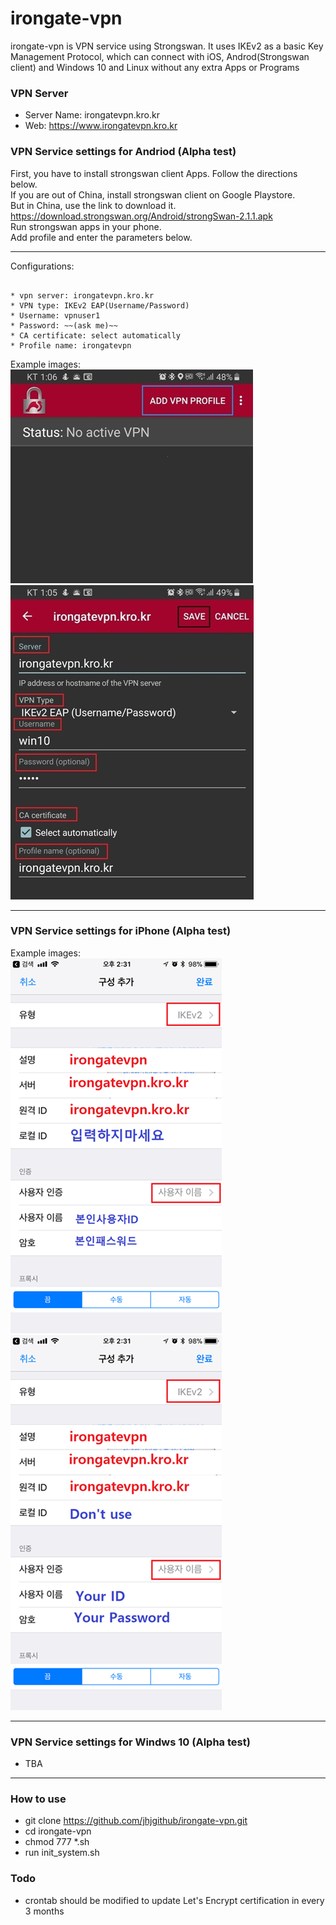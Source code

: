 **irongate-vpn**
=============================
irongate-vpn is VPN service using Strongswan. It uses IKEv2 as a basic Key Management Protocol, which can connect with iOS, Androd(Strongswan client) and Windows 10 and Linux without any extra Apps or Programs

### VPN Server
* Server Name: irongatevpn.kro.kr
* Web: https://www.irongatevpn.kro.kr

### VPN Service settings for Andriod (Alpha test)  
First, you have to install strongswan client Apps.  Follow the directions below.  
If you are out of China, install strongswan client on Google Playstore.  
But in China, use the link to download it.
https://download.strongswan.org/Android/strongSwan-2.1.1.apk  
Run strongswan apps in your phone.  
Add profile and enter the parameters below.  

----------------------------
Configurations: 
<pre><code>
* vpn server: irongatevpn.kro.kr
* VPN type: IKEv2 EAP(Username/Password)
* Username: vpnuser1
* Password: ~~(ask me)~~  
* CA certificate: select automatically
* Profile name: irongatevpn
</code></pre>

Example images:  
![Alt text](3.add_profile.jpg?raw=true "Add Profile")
![Alt text](4.server_setup.jpg?raw=true "Setup server")


----------------------------
### VPN Service settings for iPhone (Alpha test) 

Example images:  
![Alt text](5.iphone_setup.png?raw=true)
![Alt text](5.iphone_setup-eng.png?raw=true)

----------------------------
### VPN Service settings for Windws 10 (Alpha test)
* TBA


----------------------------
### How to use
* git clone https://github.com/jhjgithub/irongate-vpn.git
* cd irongate-vpn
* chmod 777 *.sh
* run init_system.sh

### Todo
* crontab should be modified to update Let's Encrypt certification in every 3 months


